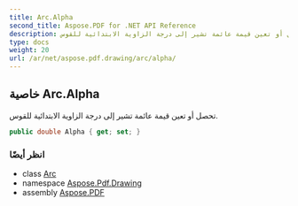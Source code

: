 ```yaml
---
title: Arc.Alpha
second_title: Aspose.PDF for .NET API Reference
description: خاصية القوس. تحصل أو تعين قيمة عائمة تشير إلى درجة الزاوية الابتدائية للقوس
type: docs
weight: 20
url: /ar/net/aspose.pdf.drawing/arc/alpha/
---
```

## خاصية Arc.Alpha

تحصل أو تعين قيمة عائمة تشير إلى درجة الزاوية الابتدائية للقوس.

```csharp
public double Alpha { get; set; }
```

### انظر أيضًا

* class [Arc](../)
* namespace [Aspose.Pdf.Drawing](../../../aspose.pdf.drawing/)
* assembly [Aspose.PDF](../../../)